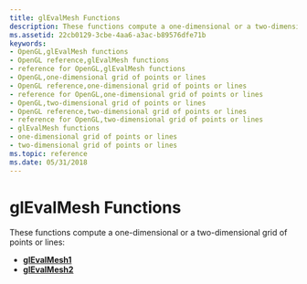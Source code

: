 ```yaml
---
title: glEvalMesh Functions
description: These functions compute a one-dimensional or a two-dimensional grid of points or lines.
ms.assetid: 22cb0129-3cbe-4aa6-a3ac-b89576dfe71b
keywords:
- OpenGL,glEvalMesh functions
- OpenGL reference,glEvalMesh functions
- reference for OpenGL,glEvalMesh functions
- OpenGL,one-dimensional grid of points or lines
- OpenGL reference,one-dimensional grid of points or lines
- reference for OpenGL,one-dimensional grid of points or lines
- OpenGL,two-dimensional grid of points or lines
- OpenGL reference,two-dimensional grid of points or lines
- reference for OpenGL,two-dimensional grid of points or lines
- glEvalMesh functions
- one-dimensional grid of points or lines
- two-dimensional grid of points or lines
ms.topic: reference
ms.date: 05/31/2018
---
```


# glEvalMesh Functions

These functions compute a one-dimensional or a two-dimensional grid of points or lines:

-   [**glEvalMesh1**](glevalmesh1.md)
-   [**glEvalMesh2**](glevalmesh2.md)

 

 




